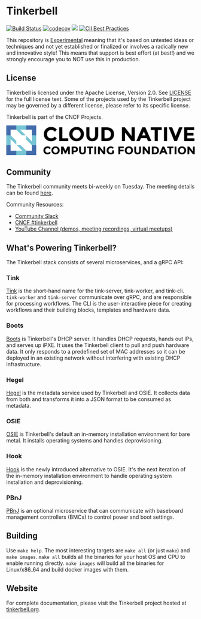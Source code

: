 # Tinkerbell

[![Build Status](https://github.com/tinkerbell/tink/workflows/For%20each%20commit%20and%20PR/badge.svg)](https://github.com/tinkerbell/tink/actions?query=workflow%3A%22For+each+commit+and+PR%22+branch%3Amaster)
[![codecov](https://codecov.io/gh/tinkerbell/tink/branch/master/graph/badge.svg)](https://codecov.io/gh/tinkerbell/tink)
![](https://img.shields.io/badge/Stability-Experimental-red.svg)
[![CII Best Practices](https://bestpractices.coreinfrastructure.org/projects/4512/badge)](https://bestpractices.coreinfrastructure.org/projects/4512)

This repository is [Experimental](https://github.com/packethost/standards/blob/master/experimental-statement.md) meaning that it's based on untested ideas or techniques and not yet established or finalized or involves a radically new and innovative style! This means that support is best effort (at best!) and we strongly encourage you to NOT use this in production.

## License

Tinkerbell is licensed under the Apache License, Version 2.0. See [LICENSE](./LICENSE) for the full license text. Some of the projects used by the Tinkerbell project may be governed by a different license, please refer to its specific license.

Tinkerbell is part of the CNCF Projects.

[![CNCF](https://github.com/cncf/artwork/blob/master/other/cncf/horizontal/color/cncf-color.png)](https://landscape.cncf.io/?selected=tinkerbell)

## Community

The Tinkerbell community meets bi-weekly on Tuesday. The meeting details can be found [here][7].

Community Resources:

- [Community Slack](https://eqix-metal-community.slack.com/)
- [CNCF #tinkerbell](https://app.slack.com/client/T08PSQ7BQ/C01SRB41GMT)
- [YouTube Channel (demos, meeting recordings, virtual meetups)](https://www.youtube.com/channel/UCTzWInTQPvzH21KHS8jrq7A/featured)

## What's Powering Tinkerbell?

The Tinkerbell stack consists of several microservices, and a gRPC API:

### Tink

[Tink][1] is the short-hand name for the tink-server, tink-worker, and tink-cli.
`tink-worker` and `tink-server` communicate over gRPC, and are responsible for processing workflows.
The CLI is the user-interactive piece for creating workflows and their building blocks, templates and hardware data.

### Boots

[Boots][2] is Tinkerbell's DHCP server.
It handles DHCP requests, hands out IPs, and serves up iPXE.
It uses the Tinkerbell client to pull and push hardware data.
It only responds to a predefined set of MAC addresses so it can be deployed in an existing network without interfering with existing DHCP infrastructure.

### Hegel

[Hegel][3] is the metadata service used by Tinkerbell and OSIE.
It collects data from both and transforms it into a JSON format to be consumed as metadata.

### OSIE

[OSIE][4] is Tinkerbell's default an in-memory installation environment for bare metal.
It installs operating systems and handles deprovisioning.

### Hook

[Hook][5] is the newly introduced alternative to OSIE.
It's the next iteration of the in-memory installation environment to handle operating system installation and deprovisioning.

### PBnJ

[PBnJ][6] is an optional microservice that can communicate with baseboard management controllers (BMCs) to control power and boot settings.

## Building

Use `make help`.
The most interesting targets are `make all` (or just `make`) and `make images`.
`make all` builds all the binaries for your host OS and CPU to enable running directly.
`make images` will build all the binaries for Linux/x86_64 and build docker images with them.

## Website

For complete documentation, please visit the Tinkerbell project hosted at [tinkerbell.org](https://tinkerbell.org).

[1]: https://github.com/tinkerbell/tink
[2]: https://github.com/tinkerbell/boots
[3]: https://github.com/tinkerbell/hegel
[4]: https://github.com/tinkerbell/osie
[5]: https://github.com/tinkerbell/hook
[6]: https://github.com/tinkerbell/pbnj
[7]: https://docs.google.com/document/d/1cEObfvQ9Tdp8zIIIg9O7P5i3CKaSj2t3JTxEufDxwWs/
